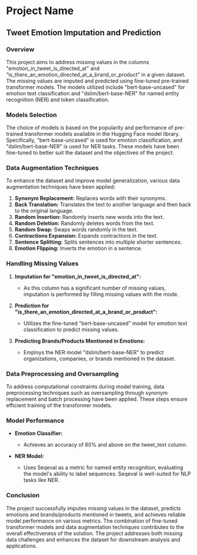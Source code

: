 # Project Name

## Tweet Emotion Imputation and Prediction

### Overview

This project aims to address missing values in the columns "emotion_in_tweet_is_directed_at" and “is_there_an_emotion_directed_at_a_brand_or_product” in a given dataset. The missing values are imputed and predicted using fine-tuned pre-trained transformer models. The models utilized include "bert-base-uncased" for emotion text classification and "dslim/bert-base-NER" for named entity recognition (NER) and token classification.

### Models Selection

The choice of models is based on the popularity and performance of pre-trained transformer models available in the Hugging Face model library. Specifically, "bert-base-uncased" is used for emotion classification, and "dslim/bert-base-NER" is used for NER tasks. These models have been fine-tuned to better suit the dataset and the objectives of the project.

### Data Augmentation Techniques

To enhance the dataset and improve model generalization, various data augmentation techniques have been applied:

1. **Synonym Replacement:** Replaces words with their synonyms.
2. **Back Translation:** Translates the text to another language and then back to the original language.
3. **Random Insertion:** Randomly inserts new words into the text.
4. **Random Deletion:** Randomly deletes words from the text.
5. **Random Swap:** Swaps words randomly in the text.
6. **Contractions Expansion:** Expands contractions in the text.
7. **Sentence Splitting:** Splits sentences into multiple shorter sentences.
8. **Emotion Flipping:** Inverts the emotion in a sentence.

### Handling Missing Values

1. **Imputation for "emotion_in_tweet_is_directed_at":**
   - As this column has a significant number of missing values, imputation is performed by filling missing values with the mode.

2. **Prediction for "is_there_an_emotion_directed_at_a_brand_or_product":**
   - Utilizes the fine-tuned "bert-base-uncased" model for emotion text classification to predict missing values.

3. **Predicting Brands/Products Mentioned in Emotions:**
   - Employs the NER model "dslim/bert-base-NER" to predict organizations, companies, or brands mentioned in the dataset.

### Data Preprocessing and Oversampling

To address computational constraints during model training, data preprocessing techniques such as oversampling through synonym replacement and batch processing have been applied. These steps ensure efficient training of the transformer models.

### Model Performance

- **Emotion Classifier:**
  - Achieves an accuracy of 80% and above on the tweet_text column.

- **NER Model:**
  - Uses Seqeval as a metric for named entity recognition, evaluating the model's ability to label sequences. Seqeval is well-suited for NLP tasks like NER.

### Conclusion

The project successfully imputes missing values in the dataset, predicts emotions and brands/products mentioned in tweets, and achieves reliable model performance on various metrics. The combination of fine-tuned transformer models and data augmentation techniques contributes to the overall effectiveness of the solution. The project addresses both missing data challenges and enhances the dataset for downstream analysis and applications.

